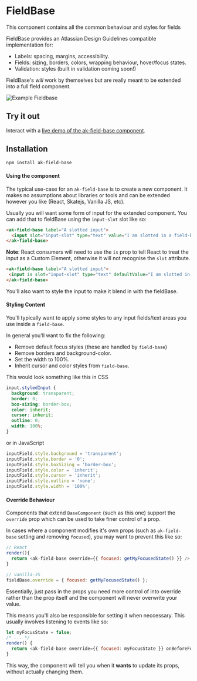 # FieldBase

This component contains all the common behaviour and styles for fields

FieldBase provides an Atlassian Design Guidelines compatible implementation for:
* Labels: spacing, margins, accessibility.
* Fields: sizing, borders, colors, wrapping behaviour, hover/focus states.
* Validation: styles (built in validation coming soon!)

FieldBase's *will* work by themselves but are really meant to be extended into a full field component.

![Example Fieldbase](https://bytebucket.org/atlassian/atlaskit/raw/@BITBUCKET_COMMIT@/packages/ak-field-base/docs/fieldbase.png)

## Try it out

Interact with a [live demo of the ak-field-base component](https://aui-cdn.atlassian.com/atlaskit/stories/ak-field-base/@VERSION@/).

## Installation

```sh
npm install ak-field-base
```

#### Using the component

The typical use-case for an `ak-field-base` is to create a new component. It makes no assumptions about libraries or tools and can be extended
however you like (React, Skatejs, Vanilla JS, etc).

Usually you will want some form of input for the extended component. You can add that to fieldBase using the `input-slot` slot like so:

```html
<ak-field-base label="A slotted input">
  <input slot="input-slot" type="text" value="I am slotted in a field-base!" />
</ak-field-base>
```

**Note**: React consumers will need to use the `is` prop to tell React to treat the input as a Custom Element, otherwise it will not recognise the `slot` attribute.
```html
<ak-field-base label="A slotted input">
 <input is slot="input-slot" type="text" defaultValue="I am slotted in a field-base!" />
</ak-field-base>
```

You'll also want to style the input to make it blend in with the fieldBase.

#### Styling Content

You'll typically want to apply some styles to any input fields/text areas you use inside a `field-base`.

In general you'll want to fix the following:
* Remove default focus styles (these are handled by `field-base`)
* Remove borders and background-color.
* Set the width to 100%.
* Inherit cursor and color styles from `field-base`.

This would look something like this in CSS

```CSS
input.styledInput {
  background: transparent;
  border: 0;
  box-sizing: border-box;
  color: inherit;
  cursor: inherit;
  outline: 0;
  width: 100%;
}
```

or in JavaScript

```javascript
inputField.style.background = 'transparent';
inputField.style.border = '0';
inputField.style.boxSizing = 'border-box';
inputField.style.color = 'inherit';
inputField.style.cursor = 'inherit';
inputField.style.outline = 'none';
inputField.style.width = '100%';
```

#### Override Behaviour

Components that extend `BaseComponent` (such as this one) support the `override` prop which can be used to take finer control of a prop.

In cases where a component modifies it's own props (such as `ak-field-base` setting and removing `focused`), you may want to prevent this like so:

```js
// React
render(){
  return <ak-field-base override={{ focused: getMyFocusedState() }} />;
}
```

```js
// vanilla-JS
fieldBase.override = { focused: getMyFocusedState() };
```

Essentially, just pass in the props you need more control of into override rather than the prop itself and the component will never overwrite your value.

This means you'll also be responsible for setting it when neccessary. This usually involves listening to events like so:

```js
let myFocusState = false;
/* ... */
render() {
  return <ak-field-base override={{ focused: myFocusState }} onBeforeFocusedChange={e => myFocusState = e.detail.focused}/>
}
```

This way, the component will tell you when it **wants** to update its props, without actually changing them.
